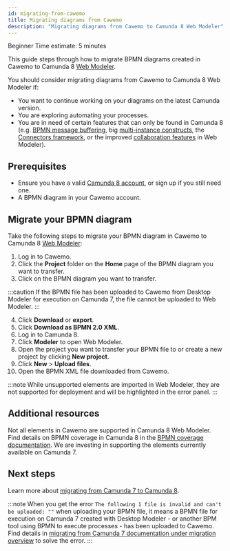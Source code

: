 ```yaml
---
id: migrating-from-cawemo
title: Migrating diagrams from Cawemo
description: "Migrating diagrams from Cawemo to Camunda 8 Web Modeler"
---
```


<span class="badge badge--beginner">Beginner</span>
<span class="badge badge--medium">Time estimate: 5 minutes</span>

This guide steps through how to migrate BPMN diagrams created in Cawemo to Camunda 8 [Web Modeler](https://modeler.cloud.camunda.io/).

You should consider migrating diagrams from Cawemo to Camunda 8 Web Modeler if:

- You want to continue working on your diagrams on the latest Camunda version.
- You are exploring automating your processes.
- You are in need of certain features that can only be found in Camunda 8 (e.g. [BPMN message buffering](/components/concepts/messages.md#message-buffering), big [multi-instance constructs](/components/modeler/bpmn/multi-instance/multi-instance.md), the [Connectors framework](/components/connectors/introduction.md), or the improved [collaboration features](/components/modeler/web-modeler/collaboration.md) in Web Modeler).

## Prerequisites

- Ensure you have a valid [Camunda 8 account](/guides/create-account.md), or sign up if you still need one.
- A BPMN diagram in your Cawemo account.

## Migrate your BPMN diagram

Take the following steps to migrate your BPMN diagram in Cawemo to Camunda 8 [Web Modeler](/components/modeler/web-modeler/launch-web-modeler.md):

1. Log in to Cawemo.
2. Click the **Project** folder on the **Home** page of the BPMN diagram you want to transfer.
3. Click on the BPMN diagram you want to transfer.

:::caution
If the BPMN file has been uploaded to Cawemo from Desktop Modeler for execution on Camunda 7, the file cannot be uploaded to Web Modeler.
:::

4. Click **Download** or **export**.
5. Click **Download as BPMN 2.0 XML**.
6. Log in to Camunda 8.
7. Click **Modeler** to open Web Modeler.
8. Open the project you want to transfer your BPMN file to or create a new project by clicking **New project**.
9. Click **New** > **Upload files**.
10. Open the BPMN XML file downloaded from Cawemo.

:::note
While unsupported elements are imported in Web Modeler, they are not supported for deployment and will be highlighted in the error panel.
:::

## Additional resources

Not all elements in Cawemo are supported in Camunda 8 Web Modeler. Find details on BPMN coverage in Camunda 8 in the [BPMN coverage documentation](/components/modeler/bpmn/bpmn-coverage.md). We are investing in supporting the elements currently available on Camunda 7.

## Next steps

Learn more about [migrating from Camunda 7 to Camunda 8](/guides/migrating-from-camunda-7/index.md).

:::note
When you get the error `The following 1 file is invalid and can't be uploaded: ""` when uploading your BPMN file, it means a BPMN file for execution on Camunda 7 created with Desktop Modeler - or another BPM tool using BPMN to execute processes - has been uploaded to Cawemo. Find details in [migrating from Camunda 7 documentation under migration overview](/guides/migrating-from-camunda-7/index.md) to solve the error.
:::
